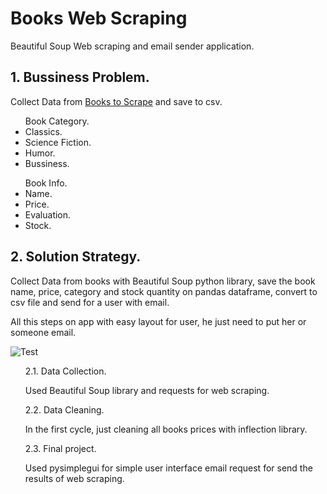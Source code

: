 # Books Web Scraping

Beautiful Soup Web scraping and email sender application.

<h2>1. Bussiness Problem.</h2>
<p>Collect Data from <a href='books.toscrape.com'>Books to Scrape</a> and save to csv.</p>
<ul>
  <dl>
    <dt>Book Category.</dt>
      <li>Classics.</li>
      <li>Science Fiction.</li>
      <li>Humor.</li>
      <li>Bussiness.</li>
  </dl>
  <dl>
    <dt>Book Info.</dt>
      <li>Name.</li>
      <li>Price.</li>
      <li>Evaluation.</li>
      <li>Stock.</li>
  </dl>
</ul>

<h2>2. Solution Strategy.</h2>
<p>Collect Data from books with Beautiful Soup python library, save the book name, price, category and stock quantity on pandas dataframe, convert to csv file and send for a user with email.</p>
<p>All this steps on app with easy layout for user, he just need to put her or someone email.</p>

![Test](https://user-images.githubusercontent.com/75986085/145502076-6abf2cd4-2968-41e5-a218-f124e0758cd3.png)

<ul>
  <dl>
    <dt>2.1. Data Collection.</dt>
    <p>Used Beautiful Soup library and requests for web scraping.</p>
  </dl>
    <dl>
    <dt>2.2. Data Cleaning.</dt>
      <p>In the first cycle, just cleaning all books prices with inflection library.</p>
  </dl>
    <dl>
    <dt>2.3. Final project.</dt>
      <p>Used pysimplegui for simple user interface email request for send the results of web scraping.</p>
  </dl>
</ul>

